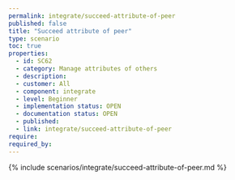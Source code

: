 ```yaml
---
permalink: integrate/succeed-attribute-of-peer
published: false
title: "Succeed attribute of peer"
type: scenario
toc: true
properties:
  - id: SC62
  - category: Manage attributes of others
  - description:
  - customer: All
  - component: integrate
  - level: Beginner
  - implementation status: OPEN
  - documentation status: OPEN
  - published:
  - link: integrate/succeed-attribute-of-peer
require:
required_by:
---
```


{% include scenarios/integrate/succeed-attribute-of-peer.md %}
